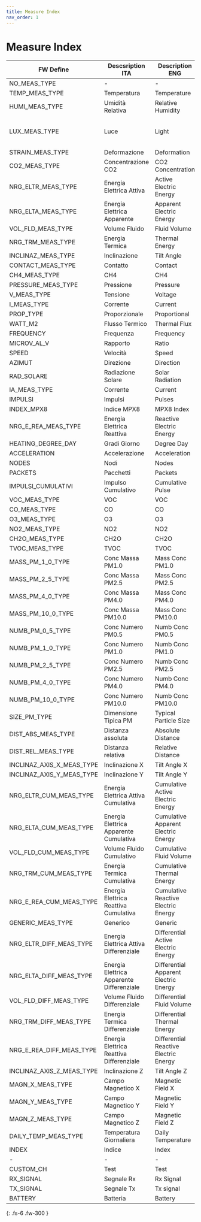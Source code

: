 ```yaml
---
title: Measure Index
nav_order: 1
---
```


# Measure Index

| FW Define | Descsription ITA | Description ENG | DEC | HEX | Unit | Offset | Gain |
| - | - | - | - | - | - | - | - |
| NO_MEAS_TYPE  | - | - | 0 | 0x00 | - | 0 | 1 |
| TEMP_MEAS_TYPE  | Temperatura | Temperature | 1 | 0x01 | °C | 0 | 0,01 |
| HUMI_MEAS_TYPE  | Umidità Relativa | Relative Humidity | 2 | 0x02 | % | 0 | 0,01 |
| LUX_MEAS_TYPE  | Luce | Light | 3 | 0x03 | lux | 32768 LuPo 0 LoRa | 0,1 |
| STRAIN_MEAS_TYPE  | Deformazione | Deformation | 4 | 0x04 | mm |0| 0,001 |
| CO2_MEAS_TYPE  | Concentrazione CO2 | CO2 Concentration | 5 | 0x05 | ppm | 0 | 1 |
| NRG_ELTR_MEAS_TYPE  | Energia Elettrica Attiva | Active Electric Energy | 6 | 0x06 | KWh | 0 | 1 |
| NRG_ELTA_MEAS_TYPE  | Energia Elettrica Apparente | Apparent Electric Energy | 7 | 0x07 | KVAh | 0 | 1 |
| VOL_FLD_MEAS_TYPE  | Volume Fluido | Fluid Volume | 8 | 0x08 | L | 0 | 10 |
| NRG_TRM_MEAS_TYPE  | Energia Termica | Thermal Energy | 9 | 0x09 | KWh | 0 | 1 |
| INCLINAZ_MEAS_TYPE  | Inclinazione | Tilt Angle | 10 | 0x0A | ° | 0 | 100 |
| CONTACT_MEAS_TYPE  | Contatto | Contact | 11 | 0x0B | - | 0 | 1 |
| CH4_MEAS_TYPE  | CH4 | CH4 | 12 | 0x0C | ppm |  0 | 1 |
| PRESSURE_MEAS_TYPE  | Pressione | Pressure | 13 | 0x0D | mbar | 0 | 0,1 |
| V_MEAS_TYPE  | Tensione | Voltage | 14 | 0x0E | V | 0 | 0,001 |
| I_MEAS_TYPE  | Corrente | Current | 15 | 0x0F | mA | 0 | 0,001 |
| PROP_TYPE  | Proporzionale | Proportional | 16 | 0x10 | % | 0 | 0,01 |
| WATT_M2  | Flusso Termico | Thermal Flux | 17 | 0x11 | W/m2 | 0 | 0,01 |
| FREQUENCY  | Frequenza | Frequency | 18 | 0x12 | Hz | 32768 | 0,1|
| MICROV_AL_V  | Rapporto | Ratio | 19 | 0x13 | uV/V | 0 | 0,1 |
| SPEED  | Velocità | Speed | 20 | 0x14 | m/s | 0 | 0,1 |
| AZIMUT  | Direzione | Direction | 21 | 0x15 | ° | 0 | 0,1 |
| RAD_SOLARE  | Radiazione Solare | Solar Radiation | 22 | 0x16 | W/m2 | 0 | 0,1 |
| IA_MEAS_TYPE  | Corrente  | Current  | 23 | 0x17 | A | 0 | 1 |
| IMPULSI  | Impulsi | Pulses | 24 | 0x18 | - | 0 | 1 |
| INDEX_MPX8  | Indice MPX8 | MPX8 Index | 25 | 0x19 | - | 0 | 1 |
| NRG_E_REA_MEAS_TYPE  | Energia Elettrica Reattiva | Reactive Electric Energy | 26 | 0x1A | Kvarh | 0 | 1 |
| HEATING_DEGREE_DAY  | Gradi Giorno | Degree Day | 27 | 0x1B | GG | 0 | 1 |
| ACCELERATION  | Accelerazione | Acceleration | 28 | 0x1C | g | 0 | 0,1 |
| NODES  | Nodi | Nodes | 29 | 0x1D | - | 0 | 1 |
| PACKETS  | Pacchetti | Packets | 30 | 0x1E | - | 0 | 1 |
| IMPULSI_CUMULATIVI  | Impulso Cumulativo | Cumulative Pulse | 31 | 0x1F | - | 0 | 1 |
| VOC_MEAS_TYPE  | VOC | VOC | 32 | 0x20 | ppm | 0 | 1 |
| CO_MEAS_TYPE  | CO | CO | 33 | 0x21 | ppm | 0 | 1 |
| O3_MEAS_TYPE  | O3 | O3 | 34 | 0x22 | ppm | 0 | 1 |
| NO2_MEAS_TYPE  | NO2 | NO2 | 35 | 0x23 | ppm | 0 | 1 |
| CH2O_MEAS_TYPE  | CH2O | CH2O | 36 | 0x24 | ppm | 0 | 1 |
| TVOC_MEAS_TYPE  | TVOC | TVOC | 37 | 0x25 | ppb | 0 | 1 |
| MASS_PM_1_0_TYPE  | Conc Massa PM1.0 | Mass Conc PM1.0 | 38 | 0x26 | µg/m³ | 0 | 1 |
| MASS_PM_2_5_TYPE  | Conc Massa PM2.5 | Mass Conc PM2.5 | 39 | 0x27 | µg/m³ | 0 | 0,01 |
| MASS_PM_4_0_TYPE  | Conc Massa PM4.0 | Mass Conc PM4.0 | 40 | 0x28 | µg/m³ | 0 | 0,01 |
| MASS_PM_10_0_TYPE  | Conc Massa PM10.0 | Mass Conc PM10.0 | 41 | 0x29 | µg/m³ | 0 | 0,01 |
| NUMB_PM_0_5_TYPE  | Conc Numero PM0.5 | Numb Conc PM0.5 | 42 | 0x2A | #/cm³ | 0 | 1 |
| NUMB_PM_1_0_TYPE  | Conc Numero PM1.0 | Numb Conc PM1.0 | 43 | 0x2B | #/cm³ | 0 | 1 |
| NUMB_PM_2_5_TYPE  | Conc Numero PM2.5 | Numb Conc PM2.5 | 44 | 0x2C | #/cm³ | 0 | 1 |
| NUMB_PM_4_0_TYPE  | Conc Numero PM4.0 | Numb Conc PM4.0 | 45 | 0x2D | #/cm³ | 0 | 1 |
| NUMB_PM_10_0_TYPE  | Conc Numero PM10.0 | Numb Conc PM10.0 | 46 | 0x2E | #/cm³ | 0 | 1 |
| SIZE_PM_TYPE  | Dimensione Tipica PM | Typical Particle Size | 47 | 0x2F | µm | 0 | 1 |
| DIST_ABS_MEAS_TYPE  | Distanza assoluta | Absolute Distance | 48 | 0x30 | mm | 0 | 1 |
| DIST_REL_MEAS_TYPE  | Distanza relativa | Relative Distance | 49 | 0x31 | mm | 0 | 0,1 |
| INCLINAZ_AXIS_X_MEAS_TYPE  | Inclinazione X | Tilt Angle X | 50 | 0x32 | ° |0 | 0,0002 |
| INCLINAZ_AXIS_Y_MEAS_TYPE  | Inclinazione Y | Tilt Angle Y | 51 | 0x33 | ° |0 | 0,0002 |
| NRG_ELTR_CUM_MEAS_TYPE  | Energia Elettrica Attiva Cumulativa | Cumulative Active Electric Energy | 52 | 0x34 | KWh | 0 | 1 |
| NRG_ELTA_CUM_MEAS_TYPE  | Energia Elettrica Apparente Cumulativa | Cumulative Apparent Electric Energy | 53 | 0x35 | KVAh | 0 | 1 |
| VOL_FLD_CUM_MEAS_TYPE  | Volume Fluido Cumulativo| Cumulative Fluid Volume | 54 | 0x36 | L | 0 | 1 |
| NRG_TRM_CUM_MEAS_TYPE  | Energia Termica Cumulativa| Cumulative Thermal Energy | 55 | 0x37 | KWh | 0 | 1 |
| NRG_E_REA_CUM_MEAS_TYPE  | Energia Elettrica Reattiva Cumulativa| Cumulative Reactive Electric Energy | 56 | 0x38 | Kvarh | 0 | 1 |
| GENERIC_MEAS_TYPE  | Generico | Generic | 57 | 0x39 | - | 0 | 1 |
| NRG_ELTR_DIFF_MEAS_TYPE  | Energia Elettrica Attiva Differenziale | Differential Active Electric Energy | 58 | 0x3A | KWh | 0 | 1 |
| NRG_ELTA_DIFF_MEAS_TYPE  | Energia Elettrica Apparente Differenziale | Differential Apparent Electric Energy | 59 | 0x3B | KVAh | 0 | 1 |
| VOL_FLD_DIFF_MEAS_TYPE  | Volume Fluido Differenziale| Differential Fluid Volume | 60 | 0x3C | L | 0 | 1 |
| NRG_TRM_DIFF_MEAS_TYPE  | Energia Termica Differenziale| Differential Thermal Energy | 61 | 0x3D | KWh | 0 | 1 |
| NRG_E_REA_DIFF_MEAS_TYPE  | Energia Elettrica Reattiva Differenziale| Differential Reactive Electric Energy | 62 | 0x3E | Kvarh | 0 | 1 |
| INCLINAZ_AXIS_Z_MEAS_TYPE  | Inclinazione Z | Tilt Angle Z | 63 | 0x3F | ° | 0 | 0,0002 |
| MAGN_X_MEAS_TYPE  | Campo Magnetico X | Magnetic Field X | 64 | 0x40 | G | 0 | 0,001 |
| MAGN_Y_MEAS_TYPE  | Campo Magnetico Y | Magnetic Field Y | 65 | 0x41 | G | 0 | 0,001 |
| MAGN_Z_MEAS_TYPE  | Campo Magnetico Z | Magnetic Field Z | 66 | 0x42 | G | 0 | 0,001 |
| DAILY_TEMP_MEAS_TYPE | Temperatura Giornaliera | Daily Temperature | 67 | 0x43 | °C | 0 | 0,01|
| INDEX  | Indice | Index | 200 | 0xC8 | - | 0 | 1 |
| - | - | - | - | - | - | - | - |
| CUSTOM_CH  | Test | Test | 252 | 0xFC | - | 0 | 1 |
| RX_SIGNAL  | Segnale Rx | Rx Signal | 253 | 0xFD | % | | |
| TX_SIGNAL  | Segnale Tx | Tx signal | 254 | 0xFE | % | | |
| BATTERY  | Batteria | Battery | 255 | 0xFF | x/7 | | |

{: .fs-6 .fw-300 }